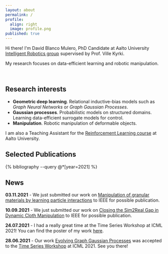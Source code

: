 ```yaml
---
layout: about
permalink: /
profile:
  align: right
  image: profile.png
published: true
---
```


Hi there! I'm David Blanco Mulero, PhD Candidate at Aalto University [Intelligent Robotics group](https://irobotics.aalto.fi/)
supervised by Prof. Ville Kyrki.

My research focuses on data-efficient learning and robotic manipulation.

<br />

## Research interests
- **Geometric deep learning**. Relational inductive-bias models such as *Graph Neural Networks* or *Graph Gaussian Processes*.
- **Gaussian processes**. Probabilistic models on structured domains. Learning data-efficient surrogate models for control.
- **Manipulation**. Robotic manipulation of deformable objects.

I am also a Teaching Assistant for
the [Reinforcement Learning course](https://mycourses.aalto.fi/course/view.php?id=28593) at Aalto University.

## Selected Publications
{% bibliography --query @*[year=2021] %}


## News


**03.11.2021** - We just submitted our work on [Manipulation of granular materials by learning particle interactions](https://arxiv.org/abs/2111.02274) to IEEE for possible publication.

**10.09.2021** - We just submitted our work on [Closing the Sim2Real Gap in Dynamic Cloth Manipulation](https://arxiv.org/abs/2109.04771) to IEEE for possible publication.

**24.07.2021** - I had a really great time at the Time Series Workshop at ICML 2021! You can find the poster of my work [here](https://dblanm.github.io/assets/images/eGGP_poster.png).

**28.06.2021** - Our work [Evolving Graph Gaussian Processes](https://arxiv.org/abs/2106.15127) was accepted 
to the [Time Series Workshop](http://roseyu.com/time-series-workshop/) at ICML 2021. See you there!
